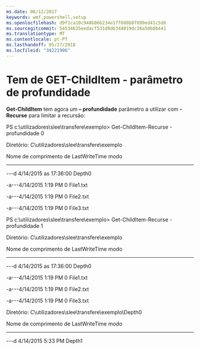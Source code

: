 ```yaml
---
ms.date: 06/12/2017
keywords: wmf,powershell,setup
ms.openlocfilehash: d9f1ca10c948b06b234e17f688b8f899ed41c5d6
ms.sourcegitcommit: 54534635eedacf531d8d6344019dc16a50b8b441
ms.translationtype: MT
ms.contentlocale: pt-PT
ms.lasthandoff: 05/17/2018
ms.locfileid: "34221906"
---
```

# <a name="get-childitem-has--depth-parameter"></a>Tem de GET-ChildItem - parâmetro de profundidade
**Get-ChildItem** tem agora um **– profundidade** parâmetro a utilizar com **-Recurse** para limitar a recursão:

PS c:\\utilizadores\\slee\\transfere\\exemplo&gt; Get-ChildItem-Recurse - profundidade 0

Diretório: C\\utilizadores\\slee\\transfere\\exemplo

Nome de comprimento de LastWriteTime modo

---- ------------- ------ ----

---d 4/14/2015 as 17:36:00 Depth0

-a---4/14/2015 1:19 PM 0 File1.txt

-a---4/14/2015 1:19 PM 0 File2.txt

-a---4/14/2015 1:19 PM 0 File3.txt

PS c:\\utilizadores\\slee\\transfere\\exemplo&gt; Get-ChildItem-Recurse - profundidade 1

Diretório: C\\utilizadores\\slee\\transfere\\exemplo

Nome de comprimento de LastWriteTime modo

---- ------------- ------ ----

---d 4/14/2015 as 17:36:00 Depth0

-a---4/14/2015 1:19 PM 0 File1.txt

-a---4/14/2015 1:19 PM 0 File2.txt

-a---4/14/2015 1:19 PM 0 File3.txt

Diretório: C\\utilizadores\\slee\\transfere\\exemplo\\Depth0

Nome de comprimento de LastWriteTime modo

---- ------------- ------ ----

---d 4/14/2015 5:33 PM Depth1
